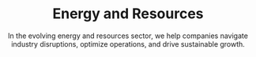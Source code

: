 ---
layout: industry
order: 6
title: Energy and Resources
subtitle: "In the evolving energy and resources sector, we help companies navigate industry disruptions, optimize operations, and drive sustainable growth."
intro: "At SLKone, we understand the complex challenges facing the energy and resources sector. From upstream to downstream, we partner with companies to navigate industry disruptions, optimize operations, and drive sustainable growth. Our deep industry knowledge, combined with our data-driven approach, enables us to deliver tangible results in this dynamic sector."
blurb-intro: "Transform your operations with SLKone's innovative solutions, designed to enhance efficiency and drive sustainability in the evolving energy landscape."
landscape-title: "The Energy & Resources Landscape"
landscape-intro: "The energy and resources sector is undergoing significant transformation, driven by:"
landscape:
  - "Transition to renewable and clean energy sources"
  - "Volatile commodity prices and market dynamics"
  - "Increasing focus on ESG and sustainability"
  - "Technological advancements and digitalization"
  - "Evolving regulatory landscapes"
  - "Supply chain disruptions and geopolitical uncertainties"
landscape-conclusion: "These forces reshape the competitive landscape, presenting both challenges and opportunities for energy and resource companies."
approach-title: "Our Approach"
approach-intro: "SLKone adopts a comprehensive approach to energy and resources challenges, integrating operational excellence with strategic foresight. Our framework encompasses:"
approach:
  - point: "Operational Efficiency"
    description: "Optimizing processes and reducing costs"
  - point: "Digital Transformation"
    description: "Leveraging technology to enhance productivity and decision-making"
  - point: "Supply Chain Resilience"
    description: "Building agile and responsive supply networks"
  - point: "Sustainability Integration"
    description: "Developing strategies for the energy transition"
  - point: "Portfolio Optimization"
    description: "Balancing traditional and renewable energy assets"
  - point: "Risk Management"
    description: "Mitigating operational, financial, and regulatory risks"
why_choose:
  - point: "Deep Industry Expertise"
    description: "Extensive knowledge of the energy and resources sector dynamics."
  - point: "Data-Driven Solutions"
    description: "Leveraging advanced analytics for informed decision-making."
  - point: "Sustainable Growth Focus"
    description: "Strategies aimed at long-term sustainability and resilience."
  - point: "Cross-Functional Approach"
    description: "Integrating operations, finance, and strategy for holistic improvements."
  - point: "Proven Track Record"
    description: "Demonstrated success in optimizing operations and driving growth."
  - point: "Collaborative Partnership"
    description: "Working closely with your team to ensure tailored and effective solutions."
cta_title: "Ready to navigate the complexities of the energy and resources sector?"
cta: "Contact SLKone today to discover how our specialized services can drive your sustainable growth and operational excellence."
icon: "fa-solid fa-bolt"
color: "plum"
image: "/assets/images/backgrounds/energy-and-resources.webp"
---